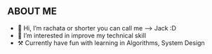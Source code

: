 ## ABOUT ME
- 👋 Hi, I’m rachata or shorter you can call me --> Jack :D
- 👀 I’m interested in improve my technical skill
- ⚒️ Currently have fun with learning in Algorithms, System Design

